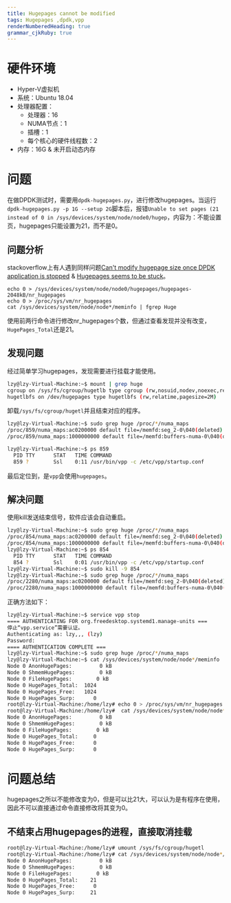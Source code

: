 ```yaml
---
title: Hugepages cannot be modified
tags: Hugepages ,dpdk,vpp
renderNumberedHeading: true
grammar_cjkRuby: true
---
```

# 硬件环境
- Hyper-V虚拟机
- 系统：Ubuntu 18.04
- 处理器配置：
    - 处理器：16
    - NUMA节点：1
    - 插槽：1
    - 每个核心的硬件线程数：2
- 内存：16G & 未开启动态内存

# 问题
在做DPDK测试时，需要用`dpdk-hugepages.py`，进行修改hugepages。当运行`dpdk-hugepages.py -p 1G --setup 2G`脚本后，报错`Unable to set pages (21 instead of 0 in /sys/devices/system/node/node0/hugep`，内容为：不能设置页，hugepages只能设置为21，而不是0。

## 问题分析
stackoverflow上有人遇到同样问题[Can't modify hugepage size once DPDK application is stopped](https://stackoverflow.com/questions/58410451/cant-modify-hugepage-size-once-dpdk-application-is-stopped) & [Hugepages seems to be stuck](https://serverfault.com/questions/912449/hugepages-seems-to-be-stuck)。

``` bash?linenums
echo 0 > /sys/devices/system/node/node0/hugepages/hugepages-2048kB/nr_hugepages
echo 0 > /proc/sys/vm/nr_hugepages
cat /sys/devices/system/node/node*/meminfo | fgrep Huge
```
使用前两行命令进行修改nr_hugepages个数，但通过查看发现并没有改变，`HugePages_Total`还是21。

## 发现问题
经过简单学习hugepages，发现需要进行挂载才能使用。

``` bash
lzy@lzy-Virtual-Machine:~$ mount | grep huge
cgroup on /sys/fs/cgroup/hugetlb type cgroup (rw,nosuid,nodev,noexec,relatime,hugetlb)
hugetlbfs on /dev/hugepages type hugetlbfs (rw,relatime,pagesize=2M)
```

卸载`/sys/fs/cgroup/hugetl`并且结束对应的程序。

``` bash
lzy@lzy-Virtual-Machine:~$ sudo grep huge /proc/*/numa_maps
/proc/859/numa_maps:ac0200000 default file=/memfd:seg_2-0\040(deleted) huge dirty=1 N0=1 kernelpagesize_kB=2048
/proc/859/numa_maps:1000000000 default file=/memfd:buffers-numa-0\040(deleted) huge dirty=20 N0=20 kernelpagesize_kB=2048

lzy@lzy-Virtual-Machine:~$ ps 859
  PID TTY      STAT   TIME COMMAND
  859 ?        Ssl    0:11 /usr/bin/vpp -c /etc/vpp/startup.conf
```
最后定位到，是`vpp`会使用`hugepages`。

## 解决问题
使用kill发送结束信号，软件应该会自动重启。
``` bash
lzy@lzy-Virtual-Machine:~$ sudo grep huge /proc/*/numa_maps
/proc/854/numa_maps:ac0200000 default file=/memfd:seg_2-0\040(deleted) huge dirty=1 N0=1 kernelpagesize_kB=2048
/proc/854/numa_maps:1000000000 default file=/memfd:buffers-numa-0\040(deleted) huge dirty=20 N0=20 kernelpagesize_kB=2048
lzy@lzy-Virtual-Machine:~$ ps 854
  PID TTY      STAT   TIME COMMAND
  854 ?        Ssl    0:01 /usr/bin/vpp -c /etc/vpp/startup.conf
lzy@lzy-Virtual-Machine:~$ sudo kill -9 854
lzy@lzy-Virtual-Machine:~$ sudo grep huge /proc/*/numa_maps
/proc/2280/numa_maps:ac0200000 default file=/memfd:seg_2-0\040(deleted) huge dirty=1 N0=1 kernelpagesize_kB=2048
/proc/2280/numa_maps:1000000000 default file=/memfd:buffers-numa-0\040(deleted) huge dirty=20 N0=20 kernelpagesize_kB=2048
```


正确方法如下：
``` bash
lzy@lzy-Virtual-Machine:~$ service vpp stop
==== AUTHENTICATING FOR org.freedesktop.systemd1.manage-units ===
停止“vpp.service”需要认证。
Authenticating as: lzy,,, (lzy)
Password:
==== AUTHENTICATION COMPLETE ===
lzy@lzy-Virtual-Machine:~$ sudo grep huge /proc/*/numa_maps
lzy@lzy-Virtual-Machine:~$ cat /sys/devices/system/node/node*/meminfo | fgrep Huge
Node 0 AnonHugePages:         0 kB
Node 0 ShmemHugePages:        0 kB
Node 0 FileHugePages:        0 kB
Node 0 HugePages_Total:  1024
Node 0 HugePages_Free:   1024
Node 0 HugePages_Surp:      0
root@lzy-Virtual-Machine:/home/lzy# echo 0 > /proc/sys/vm/nr_hugepages
root@lzy-Virtual-Machine:/home/lzy#  cat /sys/devices/system/node/node*/meminfo | fgrep Huge
Node 0 AnonHugePages:         0 kB
Node 0 ShmemHugePages:        0 kB
Node 0 FileHugePages:        0 kB
Node 0 HugePages_Total:     0
Node 0 HugePages_Free:      0
Node 0 HugePages_Surp:      0
```

# 问题总结
hugepages之所以不能修改变为0，但是可以比21大，可以认为是有程序在使用，因此不可以直接通过命令直接修改将其变为0。


## 不结束占用hugepages的进程，直接取消挂载

``` bash
root@lzy-Virtual-Machine:/home/lzy# umount /sys/fs/cgroup/hugetl
root@lzy-Virtual-Machine:/home/lzy# cat /sys/devices/system/node/node*/meminfo | fgrep Huge
Node 0 AnonHugePages:         0 kB
Node 0 ShmemHugePages:        0 kB
Node 0 FileHugePages:        0 kB
Node 0 HugePages_Total:    21
Node 0 HugePages_Free:      0
Node 0 HugePages_Surp:     21
```
